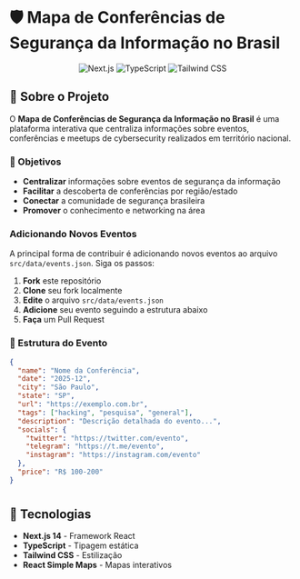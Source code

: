 # 🛡️ Mapa de Conferências de Segurança da Informação no Brasil

<div align="center">
  <img src="https://img.shields.io/badge/Next.js-000000?style=for-the-badge&logo=nextdotjs&logoColor=white" alt="Next.js" />
  <img src="https://img.shields.io/badge/TypeScript-007ACC?style=for-the-badge&logo=typescript&logoColor=white" alt="TypeScript" />
  <img src="https://img.shields.io/badge/Tailwind_CSS-38B2AC?style=for-the-badge&logo=tailwind-css&logoColor=white" alt="Tailwind CSS" />
</div>

## 📖 Sobre o Projeto

O **Mapa de Conferências de Segurança da Informação no Brasil** é uma plataforma interativa que centraliza informações sobre eventos, conferências e meetups de cybersecurity realizados em território nacional.

### 🎯 Objetivos

- **Centralizar** informações sobre eventos de segurança da informação
- **Facilitar** a descoberta de conferências por região/estado
- **Conectar** a comunidade de segurança brasileira
- **Promover** o conhecimento e networking na área

### Adicionando Novos Eventos

A principal forma de contribuir é adicionando novos eventos ao arquivo `src/data/events.json`. Siga os passos:

1. **Fork** este repositório
2. **Clone** seu fork localmente
3. **Edite** o arquivo `src/data/events.json`
4. **Adicione** seu evento seguindo a estrutura abaixo
5. **Faça** um Pull Request

### 📝 Estrutura do Evento

```json
{
  "name": "Nome da Conferência",
  "date": "2025-12",
  "city": "São Paulo",
  "state": "SP",
  "url": "https://exemplo.com.br",
  "tags": ["hacking", "pesquisa", "general"],
  "description": "Descrição detalhada do evento...",
  "socials": {
    "twitter": "https://twitter.com/evento",
    "telegram": "https://t.me/evento",
    "instagram": "https://instagram.com/evento"
  },
  "price": "R$ 100-200"
}
```

#
## 🤖 Tecnologias

- **Next.js 14** - Framework React
- **TypeScript** - Tipagem estática
- **Tailwind CSS** - Estilização
- **React Simple Maps** - Mapas interativos
